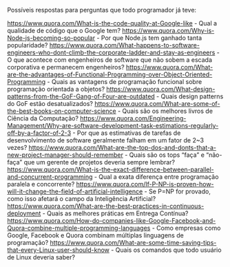 Possíveis respostas para perguntas que todo programador já teve:

https://www.quora.com/What-is-the-code-quality-at-Google-like - Qual a qualidade de código que o Google tem?
https://www.quora.com/Why-is-Node-js-becoming-so-popular - Por que Node.js tem ganhado tanta popularidade?
https://www.quora.com/What-happens-to-software-engineers-who-dont-climb-the-corporate-ladder-and-stay-as-engineers - O que acontece com engenheiros de software que não sobem a escada corporativa e permanecem engenheiros?
https://www.quora.com/What-are-the-advantages-of-Functional-Programming-over-Object-Oriented-Programming - Quais as vantagens de programação funcional sobre programação orientada a objetos?
https://www.quora.com/What-design-patterns-from-the-GoF-Gang-of-Four-are-outdated - Quais design patterns do GoF estão desatualizados?
https://www.quora.com/What-are-some-of-the-best-books-on-computer-science - Quais são os melhores livros de Ciência da Computação?
https://www.quora.com/Engineering-Management/Why-are-software-development-task-estimations-regularly-off-by-a-factor-of-2-3 - Por que as estimativas de tarefas de desenvolvimento de software geralmente falham em um fator de 2~3 vezes?
https://www.quora.com/What-are-the-top-dos-and-donts-that-a-new-project-manager-should-remember - Quais são os tops “faça” e “não-faça” que um gerente de projetos deveria sempre lembrar?
https://www.quora.com/What-is-the-exact-difference-between-parallel-and-concurrent-programming - Qual a exata diferença entre programação paralela e concorrente?
https://www.quora.com/If-P-NP-is-proven-how-will-it-change-the-field-of-artificial-intelligence - Se P=NP for provado, como isso afetará o campo da Inteligência Artificial?
https://www.quora.com/What-are-the-best-practices-in-continuous-deployment - Quais as melhores práticas em Entrega Contínua?
https://www.quora.com/How-do-companies-like-Google-Facebook-and-Quora-combine-multiple-programming-languages - Como empresas como Google, Facebook e Quora combinam múltiplas linguagens de programação?
https://www.quora.com/What-are-some-time-saving-tips-that-every-Linux-user-should-know - Quais os comandos que todo usuário de Linux deveria saber?
